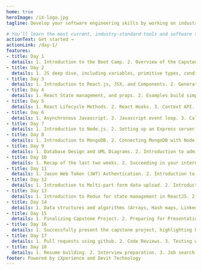 ```yaml
---
home: true
heroImage: /iX-logo.jpg
tagline: Develop your software engineering skills by working on industry-relevant projects designed by experts. Elevate your career with a standout portfolio. 

# You’ll learn the most current, industry-standard tools and software to help you level up as a coder. Build, host and deploy your code to bring complex features to life for a client in your internship.
actionText: Get started →
actionLink: /day-1/
features:
- title: Day 1
  details: 1. Introduction to the Boot Camp. 2. Overview of the Capstone Project. 3. Recap of HTML, CSS and JS. 4. Introduction to Bootstrap. 5. Bootstrap exercise.
- title: Day 2
  details: 1. JS deep dive, including variables, primitive types, conditionals, loops and functions. 2. Navigating the Files & Folders 3. Version Control Best Practices with Git and GitHub. 4. Exercise - Write a function to print out the first 10 digits of the Fibonacci sequence.
- title: Day 3
  details: 1. Introduction to React.js, JSX, and Components. 2. Generate React application, extensions for react components and generation. 3. Style components.
- title: Day 4
  details: 1. React State management, and props. 2. Examples build simple Tic-Tac-Toe app.
- title: Day 5
  details: 1. React Lifecycle Methods. 2. React Hooks. 3. Context API. 4. Routing.
- title: Day 6
  details: 1. Asynchronous Javascript. 2. Javascript event loop. 3. Call back functions, promises, async/await. 4. Introductions to APIs, HTTP and Full Stack development.
- title: Day 7
  details: 1. Introduction to Node.js. 2. Setting up an Express server. 3. RESTful APIs, API Routes, Backend Service with Express.
- title: Day 8
  details: 1. Introduction to MongoDB. 2. Connecting MongoDB with Node.js. 3. DB Models and CRUD Operations with Express.
- title: Day 9
  details: 1. Database Design and UML Diagrams. 2. Introduction to admin panel and CRUD operations. 3. Bring together React and Express Full Stack application.
- title: Day 10
  details: 1. Recap of the last two weeks. 2. Succeeding in your internships. 3. Q&A.
- title: Day 11
  details: 1. Jason Web Token (JWT) Authentication. 2. Introduction to middleware. 3. Authorisation in Node.js.
- title: Day 12
  details: 1. Introduction to Multi-part form data upload. 2. Introduction to multer for nodeJS. 3. Storing images locally on server using node file system. 4. Consuming the image stored on the server.
- title: Day 13
  details: 1. Introduction to Redux for state management in ReactJS. 2. Exercise - Implement redux, identify which state slice should be added to global state in your project and update the code to handle that slice of state in Redux.
- title: Day 14
  details: 1. Data structures and algorithms (Arrays, Hash maps, Linked lists, stacks, queues, trees). 2. Class examples Palindrome, Anagram.
- title: Day 15
  details: 1. Finalizing Capstone Project. 2. Preparing for Presentations.
- title: Day 16
  details: 1. Successfully present the capstone project, highlighting key features, technologies used, challenges overcome, and lessons learned.
- title: Day 17
  details: 1. Pull requests using github. 2. Code Reviews. 3. Testing with Jest.
- title: Day 18
  details: 1. Resume building. 2. Interview preparation. 3. Job search strategies.
footer: Powered by iXperience and Devit Technology
---
```

